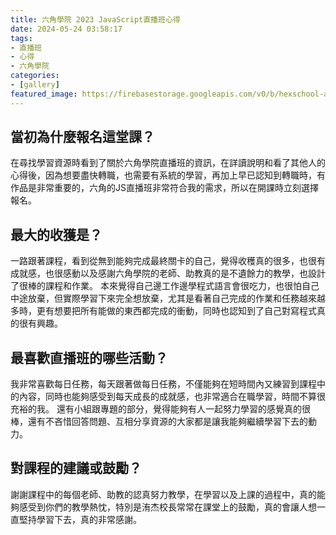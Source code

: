 ```yaml
---
title: 六角學院 2023 JavaScript直播班心得
date: 2024-05-24 03:58:17
tags:
- 直播班
- 心得
- 六角學院
categories:
- [gallery]
featured_image: https://firebasestorage.googleapis.com/v0/b/hexschool-api.appspot.com/o/tutorials%2Fjs-training%2Fjs-og-new.png?alt=media&token=f91d1f81-39ce-416b-bdf4-fa359a7c8bf9
---
```

## 當初為什麼報名這堂課？

在尋找學習資源時看到了關於六角學院直播班的資訊，在詳讀說明和看了其他人的心得後，因為想要盡快轉職，也需要有系統的學習，再加上早已認知到轉職時，有作品是非常重要的，六角的JS直播班非常符合我的需求，所以在開課時立刻選擇報名。

## 最大的收獲是？

一路跟著課程，看到從無到能夠完成最終關卡的自己，覺得收穫真的很多，也很有成就感，也很感動以及感謝六角學院的老師、助教真的是不遺餘力的教學，也設計了很棒的課程和作業。
本來覺得自己邊工作邊學程式語言會很吃力，也很怕自己中途放棄，但實際學習下來完全想放棄，尤其是看著自己完成的作業和任務越來越多時，更有想要把所有能做的東西都完成的衝動，同時也認知到了自己對寫程式真的很有興趣。

## 最喜歡直播班的哪些活動？

我非常喜歡每日任務，每天跟著做每日任務，不僅能夠在短時間內又練習到課程中的內容，同時也能夠感受到每天成長的成就感，也非常適合在職學習，時間不算很充裕的我。
還有小組跟專題的部分，覺得能夠有人一起努力學習的感覺真的很棒，還有不吝惜回答問題、互相分享資源的大家都是讓我能夠繼續學習下去的動力。

## 對課程的建議或鼓勵？

謝謝課程中的每個老師、助教的認真努力教學，在學習以及上課的過程中，真的能夠感受到你們的教學熱忱，特別是洧杰校長常常在課堂上的鼓勵，真的會讓人想一直堅持學習下去，真的非常感謝。
